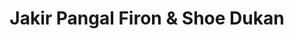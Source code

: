 ---
title: "Jakir Pangal Firon & Shoe Dukan"
url: /baskandi/jakir-pangal-firon-and-shoe-dukan/
shop: clothes
---